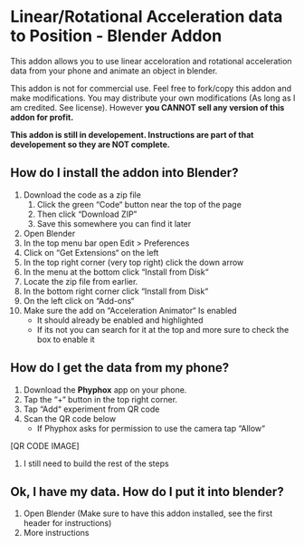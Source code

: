 # Linear/Rotational Acceleration data to Position - Blender Addon

This addon allows you to use linear acceloration and rotational acceleration data from your phone and animate an object in blender.

This addon is not for commercial use. Feel free to fork/copy this addon and make modifications. You may distribute your own modifications (As long as I am credited. See license). However **__you CANNOT sell any version of this addon for profit.__**

**__This addon is still in developement. Instructions are part of that developement so they are NOT complete.__**

## How do I install the addon into Blender?

1. Download the code as a zip file
   1. Click the green “Code“ button near the top of the page
   2. Then click “Download ZIP”
   3. Save this somewhere you can find it later
2. Open Blender
3. In the top menu bar open Edit &gt; Preferences
4. Click on “Get Extensions“ on the left
5. In the top right corner (very top right) click the down arrow
6. In the menu at the bottom click “Install from Disk“
7. Locate the zip file from earlier.
8. In the bottom right corner click “Install from Disk“
9. On the left click on “Add-ons“
10. Make sure the add on “Acceleration Animator“ Is enabled
    - It should already be enabled and highlighted
    - If its not you can search for it at the top and more sure to check the box to enable it

## How do I get the data from my phone?

1. Download the **__Phyphox__** app on your phone. 
2. Tap the “+“ button in the top right corner.
3. Tap “Add“ experiment from QR code
4. Scan the QR code below
   - If Phyphox asks for permission to use the camera tap “Allow“

[QR CODE IMAGE]
1. I still need to build the rest of the steps

## Ok, I have my data. How do I put it into blender?

1. Open Blender (Make sure to have this addon installed, see the first header for instructions)
2. More instructions